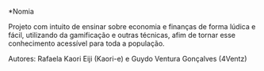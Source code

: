 *Nomia

Projeto com intuito de ensinar sobre economia e finanças de forma lúdica e fácil, utilizando da gamificação e outras técnicas, afim de tornar esse conhecimento acessível para toda a população.

Autores: Rafaela Kaori Eiji (Kaori-e) e Guydo Ventura Gonçalves (4Ventz)
